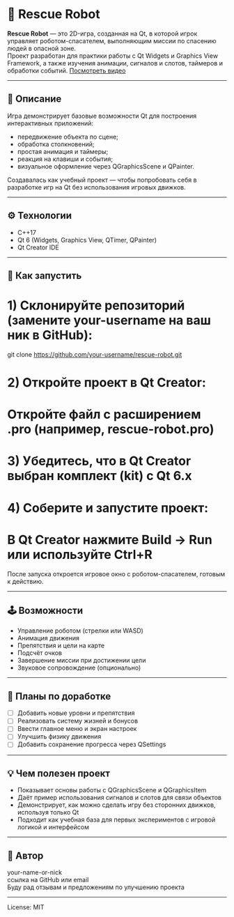 # 🤖 Rescue Robot

**Rescue Robot** — это 2D-игра, созданная на Qt, в которой игрок управляет роботом-спасателем, выполняющим миссии по спасению людей в опасной зоне.  
Проект разработан для практики работы с Qt Widgets и Graphics View Framework, а также изучения анимации, сигналов и слотов, таймеров и обработки событий.
[Посмотреть видео](/demonstration.mp4)

---

## 🎯 Описание

Игра демонстрирует базовые возможности Qt для построения интерактивных приложений:

- передвижение объекта по сцене;
- обработка столкновений;
- простая анимация и таймеры;
- реакция на клавиши и события;
- визуальное оформление через QGraphicsScene и QPainter.

Создавалась как учебный проект — чтобы попробовать себя в разработке игр на Qt без использования игровых движков.

---

## ⚙️ Технологии

- C++17  
- Qt 6 (Widgets, Graphics View, QTimer, QPainter)  
- Qt Creator IDE

---

## 🚀 Как запустить

# 1) Склонируйте репозиторий (замените your-username на ваш ник в GitHub):
git clone https://github.com/your-username/rescue-robot.git

# 2) Откройте проект в Qt Creator:
#    Откройте файл с расширением .pro (например, rescue-robot.pro)

# 3) Убедитесь, что в Qt Creator выбран комплект (kit) с Qt 6.x

# 4) Соберите и запустите проект:
#    В Qt Creator нажмите Build → Run или используйте Ctrl+R

После запуска откроется игровое окно с роботом-спасателем, готовым к действию.

---

## 🕹️ Возможности

- Управление роботом (стрелки или WASD)  
- Анимация движения  
- Препятствия и цели на карте  
- Подсчёт очков  
- Завершение миссии при достижении цели  
- Звуковое сопровождение (опционально)

---

## 🧩 Планы по доработке

- [ ] Добавить новые уровни и препятствия  
- [ ] Реализовать систему жизней и бонусов  
- [ ] Ввести главное меню и экран настроек  
- [ ] Улучшить физику движения  
- [ ] Добавить сохранение прогресса через QSettings

---

## 💡 Чем полезен проект

- Показывает основы работы с QGraphicsScene и QGraphicsItem  
- Даёт пример использования сигналов и слотов для связи объектов  
- Демонстрирует, как можно сделать игру без сторонних движков, используя только Qt  
- Подходит как учебная база для первых экспериментов с игровой логикой и интерфейсом

---

## 👤 Автор

your-name-or-nick  
ссылка на GitHub или email  
Буду рад отзывам и предложениям по улучшению проекта

---

License: MIT




